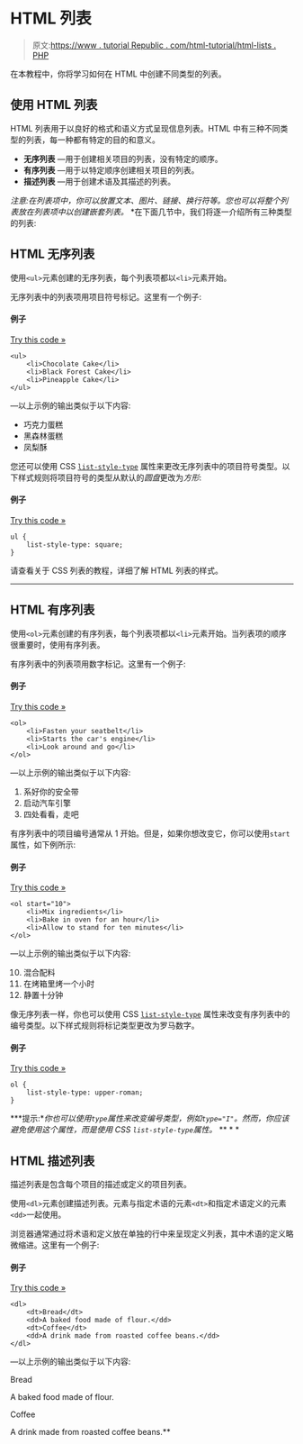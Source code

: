 # HTML 列表

> 原文:[https://www . tutorial Republic . com/html-tutorial/html-lists . PHP](https://www.tutorialrepublic.com/html-tutorial/html-lists.php)

在本教程中，你将学习如何在 HTML 中创建不同类型的列表。

## 使用 HTML 列表

HTML 列表用于以良好的格式和语义方式呈现信息列表。HTML 中有三种不同类型的列表，每一种都有特定的目的和意义。

*   **无序列表** —用于创建相关项目的列表，没有特定的顺序。
*   **有序列表** —用于以特定顺序创建相关项目的列表。
*   **描述列表** —用于创建术语及其描述的列表。

 *注意:在列表项中，你可以放置文本、图片、链接、换行符等。您也可以将整个列表放在列表项中以创建嵌套列表。*  *在下面几节中，我们将逐一介绍所有三种类型的列表:

## HTML 无序列表

使用`<ul>`元素创建的无序列表，每个列表项都以`<li>`元素开始。

无序列表中的列表项用项目符号标记。这里有一个例子:

#### 例子

[Try this code »](../codelab.php?topic=html&file=unordered-list "Try this code using online Editor")

```
<ul>
    <li>Chocolate Cake</li>
    <li>Black Forest Cake</li>
    <li>Pineapple Cake</li>
</ul>
```

—以上示例的输出类似于以下内容:

*   巧克力蛋糕
*   黑森林蛋糕
*   凤梨酥

您还可以使用 CSS [`list-style-type`](/css-reference/css-list-style-type-property.php) 属性来更改无序列表中的项目符号类型。以下样式规则将项目符号的类型从默认的*圆盘*更改为*方形*:

#### 例子

[Try this code »](../codelab.php?topic=html&file=change-bullet-type-in-an-unordered-list "Try this code using online Editor")

```
ul {
    list-style-type: square;
}
```

请查看关于 CSS 列表的教程，详细了解 HTML 列表的样式。

* * *

## HTML 有序列表

使用`<ol>`元素创建的有序列表，每个列表项都以`<li>`元素开始。当列表项的顺序很重要时，使用有序列表。

有序列表中的列表项用数字标记。这里有一个例子:

#### 例子

[Try this code »](../codelab.php?topic=html&file=ordered-list "Try this code using online Editor")

```
<ol>
    <li>Fasten your seatbelt</li>
    <li>Starts the car's engine</li>
    <li>Look around and go</li>
</ol>
```

—以上示例的输出类似于以下内容:

1.  系好你的安全带
2.  启动汽车引擎
3.  四处看看，走吧

有序列表中的项目编号通常从 1 开始。但是，如果你想改变它，你可以使用`start`属性，如下例所示:

#### 例子

[Try this code »](../codelab.php?topic=html&file=change-start-number-in-an-ordered-list "Try this code using online Editor")

```
<ol start="10">
    <li>Mix ingredients</li>
    <li>Bake in oven for an hour</li>
    <li>Allow to stand for ten minutes</li>
</ol>
```

—以上示例的输出类似于以下内容:

10.  混合配料
11.  在烤箱里烤一个小时
12.  静置十分钟

像无序列表一样，你也可以使用 CSS [`list-style-type`](/css-reference/css-list-style-type-property.php) 属性来改变有序列表中的编号类型。以下样式规则将标记类型更改为罗马数字。

#### 例子

[Try this code »](../codelab.php?topic=html&file=change-numbering-type-in-an-ordered-list "Try this code using online Editor")

```
ol {
    list-style-type: upper-roman;
}
```

 ***提示:**你也可以使用`type`属性来改变编号类型，例如`type="I"`。然而，你应该避免使用这个属性，而是使用 CSS `list-style-type`属性。*  ** * *

## HTML 描述列表

描述列表是包含每个项目的描述或定义的项目列表。

使用`<dl>`元素创建描述列表。元素与指定术语的元素`<dt>`和指定术语定义的元素`<dd>`一起使用。

浏览器通常通过将术语和定义放在单独的行中来呈现定义列表，其中术语的定义略微缩进。这里有一个例子:

#### 例子

[Try this code »](../codelab.php?topic=html&file=definition-list "Try this code using online Editor")

```
<dl>
    <dt>Bread</dt>
    <dd>A baked food made of flour.</dd>
    <dt>Coffee</dt>
    <dd>A drink made from roasted coffee beans.</dd>
</dl> 
```

—以上示例的输出类似于以下内容:

Bread

A baked food made of flour.

Coffee

A drink made from roasted coffee beans.**